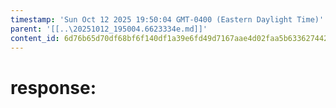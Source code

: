 ```yaml
---
timestamp: 'Sun Oct 12 2025 19:50:04 GMT-0400 (Eastern Daylight Time)'
parent: '[[..\20251012_195004.6623334e.md]]'
content_id: 6d76b65d70df68bf6f140df1a39e6fd49d7167aae4d02faa5b63362744266256
---
```


# response:
